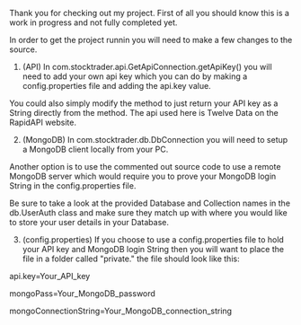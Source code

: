 Thank you for checking out my project. First of all you should know this is a work in progress and not fully completed yet.

In order to get the project runnin you will need to make a few changes to the source.

1. (API)
In com.stocktrader.api.GetApiConnection.getApiKey() you will need to add your own api key which you can do by 
making a config.properties file and adding the api.key value.

You could also simply modify the method to just return your API key as a String directly from the method.
The api used here is Twelve Data on the RapidAPI website.

2. (MongoDB)
In com.stocktrader.db.DbConnection you will need to setup a MongoDB client locally from your PC.

Another option is to use the commented out source code to use a remote MongoDB server which would require
you to prove your MongoDB login String in the config.properties file.

Be sure to take a look at the provided Database and Collection names in the db.UserAuth class and make sure they match
up with where you would like to store your user details in your Database.

3. (config.properties)
If you choose to use a config.properties file to hold your API key and MongoDB login String then you will want to
place the file in a folder called "private." the file should look like this:

api.key=Your_API_key

mongoPass=Your_MongoDB_password

mongoConnectionString=Your_MongoDB_connection_string


